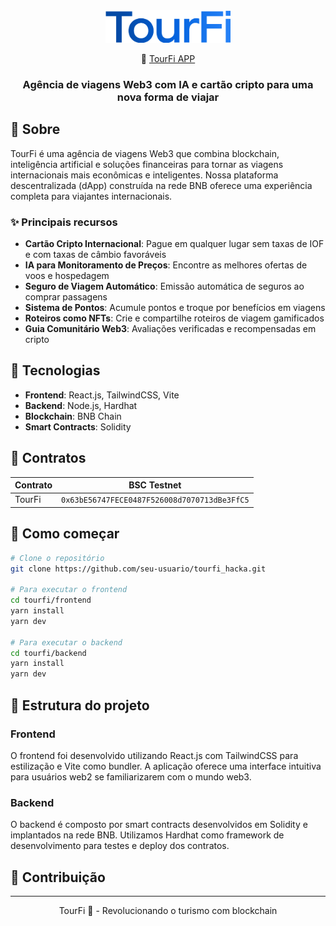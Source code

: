 <div align="center">
  <img src="./frontend/public/images/tourfi_logo_azul.png" alt="TourFi Logo" width="200"/>
  <p>🔗 <a href="http://147.182.248.142:4173/" target="_blank">TourFi APP</a></p>
  <h3>Agência de viagens Web3 com IA e cartão cripto para uma nova forma de viajar</h3>
</div>

## 📱 Sobre

TourFi é uma agência de viagens Web3 que combina blockchain, inteligência artificial e soluções financeiras para tornar as viagens internacionais mais econômicas e inteligentes. Nossa plataforma descentralizada (dApp) construída na rede BNB oferece uma experiência completa para viajantes internacionais.

### ✨ Principais recursos

- **Cartão Cripto Internacional**: Pague em qualquer lugar sem taxas de IOF e com taxas de câmbio favoráveis
- **IA para Monitoramento de Preços**: Encontre as melhores ofertas de voos e hospedagem 
- **Seguro de Viagem Automático**: Emissão automática de seguros ao comprar passagens
- **Sistema de Pontos**: Acumule pontos e troque por benefícios em viagens
- **Roteiros como NFTs**: Crie e compartilhe roteiros de viagem gamificados
- **Guia Comunitário Web3**: Avaliações verificadas e recompensadas em cripto

## 🔧 Tecnologias

- **Frontend**: React.js, TailwindCSS, Vite
- **Backend**: Node.js, Hardhat
- **Blockchain**: BNB Chain
- **Smart Contracts**: Solidity

## 🔗 Contratos

| Contrato | BSC Testnet |
|----------|----------|
| TourFi | `0x63bE56747FECE0487F526008d7070713dBe3FfC5` |

## 🚀 Como começar

```bash
# Clone o repositório
git clone https://github.com/seu-usuario/tourfi_hacka.git

# Para executar o frontend
cd tourfi/frontend
yarn install
yarn dev

# Para executar o backend
cd tourfi/backend
yarn install
yarn dev
```

## 📂 Estrutura do projeto

### Frontend
O frontend foi desenvolvido utilizando React.js com TailwindCSS para estilização e Vite como bundler. A aplicação oferece uma interface intuitiva para usuários web2 se familiarizarem com o mundo web3.

### Backend
O backend é composto por smart contracts desenvolvidos em Solidity e implantados na rede BNB. Utilizamos Hardhat como framework de desenvolvimento para testes e deploy dos contratos.

## 🤝 Contribuição


---

<div align="center">
  <p>TourFi 🛫 - Revolucionando o turismo com blockchain</p>
</div>
